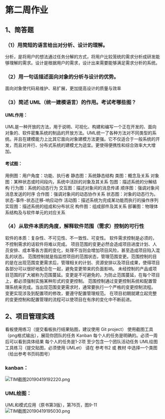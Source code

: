 # 第二周作业
## 1、简答题

### （1）用简短的语言给出对分析、设计的理解。
分析，是将用户的想法通过任务分解的方式，将用户比较笼统的需求分析成研发能够理解的需求。设计是根据用户的需求，设计出来需要能够满足需求分析的系统。

### （2）用一句话描述面向对象的分析与设计的优势。
面向对象使代码易维护、易扩展，更加提高设计的质量与效率
### （3）简述 UML（统一建模语言）的作用。考试考哪些图？
#### UML作用：
UML是一种开放的方法，用于说明、可视化、构建和编写一个正在开发的、面向对象的、软件密集系统的制品的开放方法。UML统一了各种方法对不同类型的系统。并且在建模能力上比其它面向对象建模方法更强。它不仅适合于一般系统的开发，而且对并行、分布式系统的建模尤为适宜。更使得便携性和综合效率大大增加。
#### 考试图：
用例图：用户角度：功能、执行者
静态图：系统静态结构
类图：概念及关系
对象图：某种状态或时间段内，系统中活跃的对象及其关系
包图：描述系统的分解结构
行为图：系统的动态行为
交互图：描述对象间的消息传递
顺序图：强调对象间消息发送的时序
合作图：强调对象间的动态协作关系
状态图：对象的动态行为。状态-事件-状态迁移-响应动作
活动图：描述系统为完成某功能而执行的操作序列
实现图：描述系统的组成和分布状况
构件图：组成部件及其关系
部署图：物理体系结构及与软件单元的对应关系

### （4）从软件本质的角度，解释软件范围（需求）控制的可行性
软件的本质：复杂性、不可见性、不一致性、可变性。
软件需求控制是必须的，不控制需求的话软件将难以完成。
项目范围的变更必然会造成项目进度计划、人员安排、成本等各方面的变化，处理不当则会增加项目风险，甚至造成项目陷入混乱的状态。
范围控制就是指监控项目的范围状态，管理范围变更。范围控制的目的是在出现范围变更需求后，管理相关的计划、资源安排以及项目成果，使得项目各部分可以很好地配合在一起，避免变更带来的负面影响。 
未经控制的产品或项目范围的扩大被称为范围蔓延。变更是不可避免的，为防止范围蔓延，在每个项目上，都必须强制实施某种形式的变更控制。
范围控制通过变更控制系统和配置管理系统来完成。当出现范围变更需求时，通常要执行一个严格的变更控制流程。
变更实现涉及到配置项的修改，要遵守配置管理规范。
在项目初期就建立起完整的变更控制和配置管理的流程可以使项目在有序的变化中不断前进。


## 2、项目管理实践

看板使用练习（提交看板执行结果贴图，建议使用 Git project）
使用截图工具（png格式输出），展现你团队的任务 Kanban
每个人的任务是明确的。必须一周后可以看到具体结果
每个人的任务是1-2项
至少包含一个团队活动任务
UML绘图工具练习（提交贴图，必须使用 UMLet）
请在 参考书2 或 教材 中选择一个类图（给出参考书页码图号）
### kanban：
![TIM截图20190419192220.png](https://i.loli.net/2019/04/19/5cb9af900b090.png)

### UML绘图：

UML和模式应用（原书第3版），第76页，图9-11
![TIM截图20190419195030.png](https://i.loli.net/2019/04/19/5cb9b616a9281.png)
